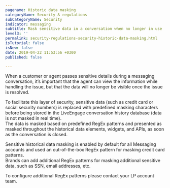 ```yaml
---
pagename: Historic data masking
categoryName: Security & regulations
subCategoryName: Security
indicator: messaging
subtitle: Mask sensitive data in a conversation when no longer in use
level3: ''
permalink: security-regulations-security-historic-data-masking.html
isTutorial: false
isNew: false
date: 2019-04-22 11:53:56 +0300
published: false

---
```

When a customer or agent passes sensitive details during a messaging conversation, it’s important that the agent can view the information while handling the issue, but that the data will no longer be visible once the issue is resolved.

To facilitate this layer of security, sensitive data (such as credit card or social security numbers) is replaced with predefined masking characters before being stored in the LiveEngage conversation history database (data is not masked in real time).   
The data is masked based on predefined RegEx patterns and presented as masked throughout the historical data elements, widgets, and APIs, as soon as the conversation is closed.

Sensitive historical data masking is enabled by default for all Messaging accounts and used an out-of-the-box RegEx pattern for masking credit card patterns.  
Brands can add additional RegEx patterns for masking additional sensitive data, such as SSN, email addresses, etc.

To configure additional RegEx patterns please contact your LP account team.